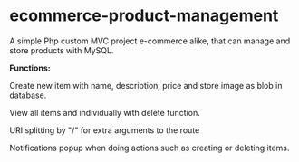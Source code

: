 # ecommerce-product-management
A simple Php custom MVC project e-commerce alike, that can manage and store products with MySQL.

<b>Functions: </b>

Create new item with name, description, price and store image as blob in database.

View all items and individually with delete function.

URI splitting by "/" for extra arguments to the route

Notifications popup when doing actions such as creating or deleting items.

